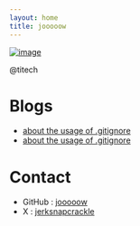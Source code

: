 ```yaml
---
layout: home
title: jooooow
---
```


[![image](https://github.com/jooooow.png)](https://ja.wikipedia.org/wiki/%E5%AE%87%E5%AE%99%E3%83%91%E3%83%88%E3%83%AD%E3%83%BC%E3%83%AB%E3%83%AB%E3%83%AB%E5%AD%90)

@titech

# Blogs

+ <a href="/archive/cmake_tutorial.html">about the usage of .gitignore</a>
+ <a href="/archive/about_gitignore.html">about the usage of .gitignore</a>

# Contact

+ GitHub : <a href="https://github.com/jooooow">jooooow</a>
+ X : <a href="https://x.com/jerksnapcrackle">jerksnapcrackle</a>